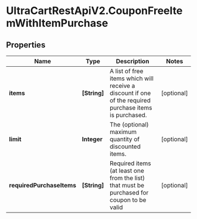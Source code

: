 # UltraCartRestApiV2.CouponFreeItemWithItemPurchase

## Properties
Name | Type | Description | Notes
------------ | ------------- | ------------- | -------------
**items** | **[String]** | A list of free items which will receive a discount if one of the required purchase items is purchased. | [optional] 
**limit** | **Integer** | The (optional) maximum quantity of discounted items. | [optional] 
**requiredPurchaseItems** | **[String]** | Required items (at least one from the list) that must be purchased for coupon to be valid | [optional] 



